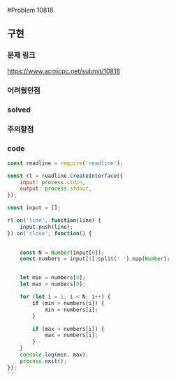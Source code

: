 #Problem 10818

## 구현

### 문제 링크
https://www.acmicpc.net/submit/10818

### 어려웠던점

### solved

### 주의할점


### code
```javascript
const readline = require('readline');

const rl = readline.createInterface({
    input: process.stdin,
    output: process.stdout,
});

const input = [];

rl.on('line', function(line) {
    input.push(line);
}).on('close', function() {
 

    const N = Number(input[0]);
    const numbers = input[1].split(' ').map(Number);


    let min = numbers[0];
    let max = numbers[0];

    for (let i = 1; i < N; i++) {
        if (min > numbers[i]) {
            min = numbers[i];
        }

        if (max < numbers[i]) {
            max = numbers[i];
        }
    }
    console.log(min, max);
    process.exit();
});
'''
